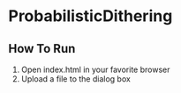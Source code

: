# ProbabilisticDithering

## How To Run

1. Open index.html in your favorite browser
2. Upload a file to the dialog box
